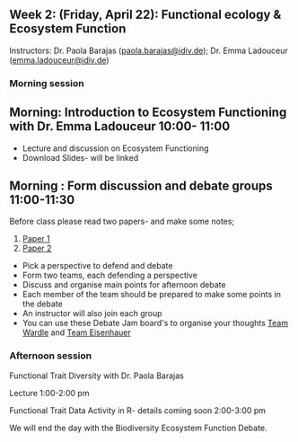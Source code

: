 ## Week 2: (Friday, April 22): Functional ecology & Ecosystem Function

Instructors: Dr. Paola Barajas (paola.barajas@idiv.de); Dr. Emma Ladouceur (emma.ladouceur@idiv.de)

### Morning session
## Morning: Introduction to Ecosystem Functioning with Dr. Emma Ladouceur 10:00- 11:00
  
  - Lecture and discussion on Ecosystem Functioning 
 - Download Slides- will be linked
 
## Morning : Form discussion and debate groups 11:00-11:30
Before class please read two papers- and make some notes;
1. [Paper 1](https://doi.org/10.1111/jvs.12399)
2. [Paper 2](https://doi.org/10.1111/jvs.12435)

- Pick a perspective to defend and debate
- Form two teams, each defending a perspective
- Discuss and organise main points for afternoon debate
- Each member of the team should be prepared to make some points in the debate
- An instructor will also join each group
- You can use these Debate Jam board's to organise your thoughts [Team Wardle](https://jamboard.google.com/d/1Kxj9s2gVaZPbPAUpuco6WlaMU8M9KUNfvlq-V0CRqkY/edit?usp=sharing) and [Team Eisenhauer](https://jamboard.google.com/d/14MVVFEsOUpr6zm8jgNoS85XVDMdVC3fyAWlnyGybin0/edit?usp=sharing)


### Afternoon session

Functional Trait Diversity with Dr. Paola Barajas

Lecture 1:00-2:00 pm

Functional Trait Data Activity in R- details coming soon 2:00-3:00 pm

We will end the day with the Biodiversity Ecosystem Function Debate.

